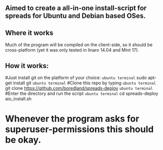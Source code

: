 ## Aimed to create a all-in-one install-script for spreads for Ubuntu and Debian based OSes.
## Where it works
Much of the program will be compiled on the client-side, so it should be cross-platform (yet it was only tested in linaro 14.04 and Mint 17).
## How it works:
#Just install git on the platform of your choice:
```ubuntu terminal```
sudo apt-get install git
```ubuntu terminal```
#Clone this repo by typing 
```ubuntu terminal```
git clone https://github.com/boredland/spreads-deploy
```ubuntu terminal```
#Enter the directory and run the script
```ubuntu terminal```
cd spreads-deploy
aio_install.sh
# Whenever the program asks for superuser-permissions this should be okay. 
